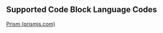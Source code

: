 ## Supported Code Block Language Codes
[Prism (prismjs.com)](https://prismjs.com/#supported-languages)